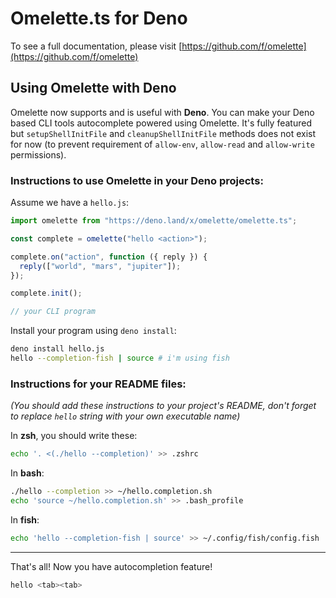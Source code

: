 # Omelette.ts for Deno

To see a full documentation, please visit [https://github.com/f/omelette](https://github.com/f/omelette)

## Using Omelette with Deno

Omelette now supports and is useful with **Deno**. You can make your Deno based CLI tools autocomplete powered using Omelette. It's fully featured but `setupShellInitFile` and `cleanupShellInitFile` methods does not exist for now (to prevent requirement of `allow-env`, `allow-read` and `allow-write` permissions).

### Instructions to use Omelette in your Deno projects:

Assume we have a `hello.js`:

```typescript
import omelette from "https://deno.land/x/omelette/omelette.ts";

const complete = omelette("hello <action>");

complete.on("action", function ({ reply }) {
  reply(["world", "mars", "jupiter"]);
});

complete.init();

// your CLI program
```

Install your program using `deno install`:

```bash
deno install hello.js
hello --completion-fish | source # i'm using fish
```

### Instructions for your README files:

*(You should add these instructions to your project's README, don't forget to replace `hello` string with your own executable name)*

In **zsh**, you should write these:

```bash
echo '. <(./hello --completion)' >> .zshrc
```

In **bash**:

```bash
./hello --completion >> ~/hello.completion.sh
echo 'source ~/hello.completion.sh' >> .bash_profile
```

In **fish**:

```bash
echo 'hello --completion-fish | source' >> ~/.config/fish/config.fish
```

---

That's all! Now you have autocompletion feature!

```bash
hello <tab><tab>
```
